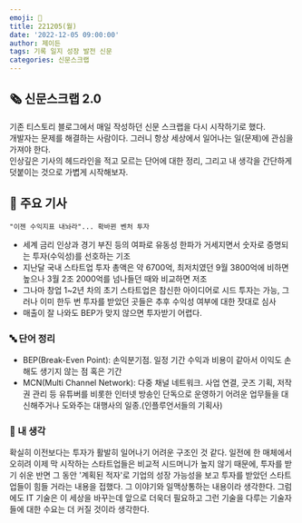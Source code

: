 ```yaml
---
emoji: 📰
title: 221205(월)
date: '2022-12-05 09:00:00'
author: 제이든
tags: 기록 일지 성장 발전 신문
categories: 신문스크랩
---
```


## 🗞️ 신문스크랩 2.0

기존 티스토리 블로그에서 매일 작성하던 신문 스크랩을 다시 시작하기로 했다.<br/>
개발자는 문제를 해결하는 사람이다. 그러니 항상 세상에서 일어나는 일(문제)에 관심을 가져야 한다.<br/>
인상깊은 기사의 헤드라인을 적고 모르는 단어에 대한 정리, 그리고 내 생각을 간단하게 덧붙이는 것으로 가볍게 시작해보자.

## 🌻 주요 기사

`"이젠 수익지표 내놔라"... 확바뀐 벤처 투자`

- 세계 금리 인상과 경기 부진 등의 여파로 유동성 한파가 거세지면서 숫자로 증명되는 투자(수익성)를 선호하는 기조
- 지난달 국내 스타트업 투자 총액은 약 6700억, 최저치였던 9월 3800억에 비하면 높으나 3월 2조 2000억를 넘나들던 때와 비교하면 저조
- 그나마 창업 1~2년 차의 초기 스타트업은 참신한 아이디어로 시드 투자는 가능, 그러나 이미 한두 번 투자를 받았던 곳들은 추후 수익성 여부에 대한 잣대로 심사
- 매출이 잘 나와도 BEP가 맞지 않으면 투자받기 어렵다.

### 🔤 단어 정리

- BEP(Break-Even Point): 손익분기점. 일정 기간 수익과 비용이 같아서 이익도 손해도 생기지 않는 점 혹은 기간
- MCN(Multi Channel Network): 다중 채널 네트워크. 사업 연결, 굿즈 기획, 저작권 관리 등 유튜버를 비롯한 인터넷 방송인 단독으로 운영하기 어려운 업무들을 대신해주거나 도와주는 대행사의 일종.(인플루언서들의 기획사)

### 🤔 내 생각

확실히 이전보다는 투자가 활발히 일어나기 어려운 구조인 것 같다. 일전에 한 매체에서 오히려 이제 막 시작하는 스타트업들은 비교적 시드머니가 높지 않기 때문에,
투자를 받기 쉬운 반면 그 동안 '계획된 적자'로 기업의 성장 가능성을 보고 투자를 받았던 스타트업들이 힘들 거라는 내용을 접했다. 그 이야기와 일맥상통하는 내용이라 생각한다.
그럼에도 IT 기술은 이 세상을 바꾸는데 앞으로 더욱더 필요하고 그런 기술을 다루는 기술자들에 대한 수요는 더 커질 것이라 생각한다.

```toc

```
